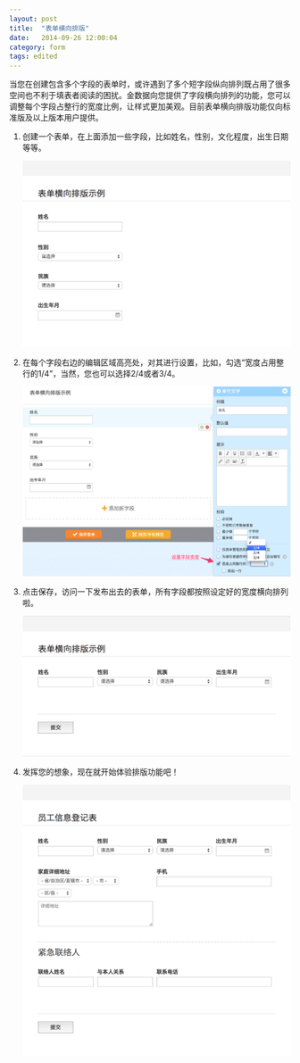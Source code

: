 ```yaml
---
layout: post
title:  "表单横向排版"
date:   2014-09-26 12:00:04
category: form
tags: edited
---
```


当您在创建包含多个字段的表单时，或许遇到了多个短字段纵向排列既占用了很多空间也不利于填表者阅读的困扰。金数据向您提供了字段横向排列的功能，您可以调整每个字段占整行的宽度比例，让样式更加美观。目前表单横向排版功能仅向标准版及以上版本用户提供。

1. 创建一个表单，在上面添加一些字段，比如姓名，性别，文化程度，出生日期等等。
  
	![表单编辑](/images/customize-layout-1.png)

2. 在每个字段右边的编辑区域高亮处，对其进行设置，比如，勾选“宽度占用整行的1/4”，当然，您也可以选择2/4或者3/4。 
  
	![宽度设置](/images/customize-layout-2.png)

3. 点击保存，访问一下发布出去的表单，所有字段都按照设定好的宽度横向排列啦。
  
	![横向展示字段](/images/customize-layout-3.png)

4. 发挥您的想象，现在就开始体验排版功能吧！
  
	![排版预览](/images/customize-layout-4.png)
